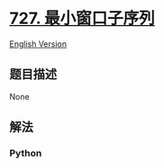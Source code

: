 # [727. 最小窗口子序列](https://leetcode-cn.com/problems/minimum-window-subsequence)

[English Version](/leetcode/0700-0799/0727.Minimum%20Window%20Subsequence/README_EN.md)

## 题目描述

<!-- 这里写题目描述 -->

None

## 解法

<!-- 这里可写通用的实现逻辑 -->

<!-- tabs:start -->

### **Python**

<!-- 这里可写当前语言的特殊实现逻辑 -->

```python

```

<!-- tabs:end -->
